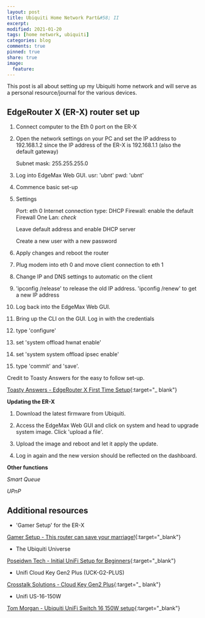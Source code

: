 ```yaml
---
layout: post
title: Ubiquiti Home Network Part&#58; II
excerpt:
modified: 2021-01-20
tags: [home network, ubiquiti]
categories: blog
comments: true
pinned: true
share: true
image:
  feature:
---
```


This post is all about setting up my Ubiquiti home network and will serve as a personal resource/journal for the various devices.

## EdgeRouter X (ER-X) router set up

1. Connect computer to the Eth 0 port on the ER-X

2. Open the network settings on your PC and set the IP address to 192.168.1.2 since the IP address of the ER-X is 192.168.1.1 (also the default gateway)

   Subnet mask: 255.255.255.0

3. Log into EdgeMax Web GUI. usr: 'ubnt' pwd: 'ubnt'

4. Commence basic set-up

5. Settings

   Port: eth 0
   Internet connection type: DHCP
   Firewall: enable the default Firewall
   One Lan: _check_

   Leave default address and enable DHCP server

   Create a new user with a new password

6. Apply changes and reboot the router

7. Plug modem into eth 0 and move client connection to eth 1

8. Change IP and DNS settings to automatic on the client

9. 'ipconfig /release' to release the old IP address. 'ipconfig /renew' to get a new IP address

10. Log back into the EdgeMax Web GUI.

11. Bring up the CLI on the GUI. Log in with the credentials

12. type 'configure'

13. set 'system offload hwnat enable'

14. set 'system system offload ipsec enable'

15. type 'commit' and 'save'.

Credit to Toasty Answers for the easy to follow set-up.

[Toasty Answers - EdgeRouter X First Time Setup](https://www.youtube.com/watch?v=aECPxlT6Qq4){:target="\_ blank"}

**Updating the ER-X**

1. Download the latest firmware from Ubiquiti.

2. Access the EdgeMax Web GUI and click on system and head to upgrade system image. Click 'upload a file'.

3. Upload the image and reboot and let it apply the update.

4. Log in again and the new version should be reflected on the dashboard.

**Other functions**

_Smart Queue_

_UPnP_

## Additional resources

- 'Gamer Setup' for the ER-X

[Gamer Setup - This router can save your marriage!](https://www.youtube.com/watch?v=o-g2P3R84dw){:target="\_blank"}

- The Ubiquiti Universe

[Poseidwn Tech - Initial UniFi Setup for Beginners](https://www.youtube.com/watch?v=-6q-4lSBfmA){:target="\_blank"}

- Unifi Cloud Key Gen2 Plus (UCK-G2-PLUS)

[Crosstalk Solutions - Cloud Key Gen2 Plus](https://www.youtube.com/watch?v=H_a1BCf1jH0){:target="\_ blank"}

- Unifi US-16-150W

[Tom Morgan - Ubiquiti UniFi Switch 16 150W setup](https://www.youtube.com/watch?v=0_wXI5minS0){:target="\_blank"}
